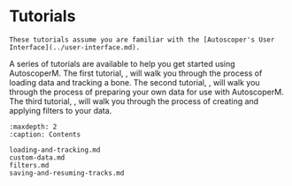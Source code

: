 # Tutorials

```{warning}
These tutorials assume you are familiar with the [Autoscoper's User Interface](../user-interface.md).
```

A series of tutorials are available to help you get started using AutoscoperM. The first tutorial, [](./loading-and-tracking.md), will walk you through the process of loading data and tracking a bone. The second tutorial, [](./custom-data.md), will walk you through the process of preparing your own data for use with AutoscoperM. The third tutorial, [](./filters.md), will walk you through the process of creating and applying filters to your data.

```{toctree}
:maxdepth: 2
:caption: Contents

loading-and-tracking.md
custom-data.md
filters.md
saving-and-resuming-tracks.md
```
